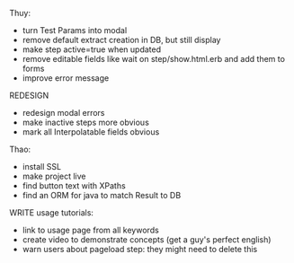 Thuy:
- turn Test Params into modal
- remove default extract creation in DB, but still display
- make step active=true when updated
- remove editable fields like wait on step/show.html.erb and add them to forms
- improve error message


REDESIGN
- redesign modal errors
- make inactive steps more obvious
- mark all Interpolatable fields obvious



Thao:
- install SSL
- make project live
- find button text with XPaths
- find an ORM for java to match Result to DB





WRITE usage tutorials:
- link to usage page from all keywords
- create video to demonstrate concepts (get a guy's perfect english)
- warn users about pageload step: they might need to delete this





